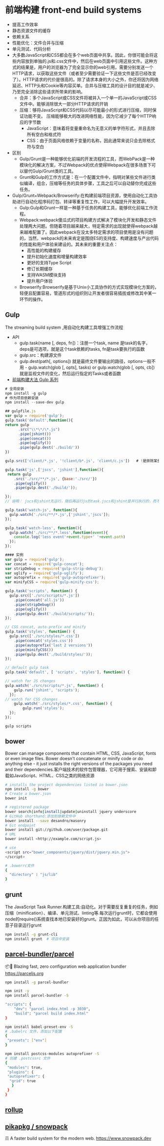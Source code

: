 # 前端构建 front-end build systems

* 提高工作效率
* 静态资源文件的缓存
* 依赖关系
* 性能优化：文件合并与压缩
* 单元测试、代码分析
* 大多数JavaScript和CSS都会在多个web页面中共享。因此，你很可能会将这些内容放到单独的.js和.css文件中，然后在web页面中引用这些文件。这种方式的结果是，用户的浏览器为了完全显示你的web引用，需要分别发送一个HTTP请求，以获取这些文件（或者至少需要验证一下这些文件是否已经改变了）。HTTP请求的代价是很高的。除了请求本身的大小之外，你还将因为网络延迟、HTTP头和Cookie等内容买单。合并与压缩工具的设计目的就是减少、乃至完全消除这些请求所带来的影响。
    - 合并：多个JavaScript或CSS文件将被并入一个单一的JavaScript或CSS文件中。能够消除很大一部分HTTP请求的开销
    - 压缩：够将JavaScript和CSS代码以尽可能最小的形式进行压缩，同时保证功能不变。 压缩能够极大的改进网络性能，因为它减少了每个HTTP响应的字节数
      + JavaScript：意味着将变量重命名为无意义的单字符形式，并且去除所有空白和格式符
      + CSS：由于页面风格依赖于变量的名称，因此通常来说只会去除格式符与空白
* 区别
    - Gulp/Grunt是一种能够优化前端的开发流程的工具，而WebPack是一种模块化的解决方案，不过Webpack的优点使得Webpack在很多场景下可以替代Gulp/Grunt类的工具。
    - Grunt和Gulp的工作方式是：在一个配置文件中，指明对某些文件进行类似编译，组合，压缩等任务的具体步骤，工具之后可以自动替你完成这些任务。
* Gulp/Grunt+Webpack/Browserify:在构建前端项目资源，使用自动化工具协助进行自动化程序码打包、转译等重复性工作，可以大幅提升开发效率。
  - Gulp:Gulp和Grunt一样是一种基于任务的构建工具，能够优化前端工作流程。
  - Webpack:webpack傻瓜式的项目构建方式解决了模块化开发和静态文件处理两大问题。但随着项目越来越大，特定需求的出现就使得webpack越来越难配置了。因此webpack在没太多特定需求的项目使用是没有问题的，当然，webpack的未来肯定是围绕ES的支持度、构建速度与产出代码的性能和用户体验来建设的。其未来的重要关注点：
    - 高性能的构建缓存
    - 提升初始化速度和增量构建效率
    - 更好的支持Type Script
    - 修订长期缓存
    - 支持WASM模块支持
    - 提升用户体验
  - Browserify:Browserify是基于Unix小工具协作的方式实现模块化方案的，轻便且配置容易，管道形式的组织则让开发者很容易插拔或修改其中某一环节的操作。

## Gulp

The streaming build system ,用自动化构建工具增强工作流程

* API
  - gulp.task(name [, deps, fn])：注册一个task, name 是task的名字，deps是可选项，就是这个task依赖的tasks, fn是task要执行的函数
  - gulp.src：构建源文件
  - gulp.dest(path[, options]) 就是最终文件要输出的路径，options一般不用 - gulp.watch(glob [, opts], tasks) or gulp.watch(glob [, opts, cb]) 就是监视文件的变化，然后运行指定的Tasks或者函数
* [前端构建大法 Gulp 系列](http://deshui.wang/%E6%8A%80%E6%9C%AF/2016/01/01/why-need-front-end-build)

```js
# 全局安装
npm install -g gulp
# 作为项目依赖安装
npm install --save-dev gulp

## gulpfile.js
var gulp = require('gulp');
gulp.task('default',function(){
return gulp
      .src("\\*\*/\*.js")
      .pipe(jshint())
      .pipe(concat())
      .pipe(uglify())
      .pipe(gulp.dest('./build/'))
})

gulp.src(['client/*.js', '!client/b*.js', 'client/c.js'])   # !是排除某些文件

gulp.task('js',['jscs', 'jshint'],function(){
 return gulp
    .src('./src/**/*.js', {base:'./src/'})
    .pipe(uglify())
    .pipe(gulp.dest('./build/'));

});
// 说明： jscs和jshint先运行，随后再运行js的task.jscs和jshint是并行执行的，而不是顺序执行 options.base 是指多少路径被保留，比如上面的 ./src/users/list.js 会被输出到 ./build/users/list.js

gulp.task('watch-js', function(){
  gulp.watch('./src/**/*.js',['jshint','jscs']);
});

gulp.task('watch-less', function(){
  gulp.watch('./src/**/*.less',function(event){
    console.log('less event'+event.type+' '+event.path)
  });
});

#### 实例
var gulp = require('gulp');
var concat = require('gulp-concat');
var stripDebug = require('gulp-strip-debug');
var uglify = require('gulp-uglify');
var autoprefix = require('gulp-autoprefixer');
var minifyCSS = require('gulp-minify-css');

gulp.task('scripts', function() {
  gulp.src(['./src/scripts/*.js'])
    .pipe(concat('all.js'))
    .pipe(stripDebug())
    .pipe(uglify())
    .pipe(gulp.dest('./build/scripts/'));
});

// CSS concat, auto-prefix and minify
gulp.task('styles', function() {
  gulp.src(['./src/styles/*.css'])
    .pipe(concat('styles.css'))
    .pipe(autoprefix('last 2 versions'))
    .pipe(minifyCSS())
    .pipe(gulp.dest('./build/styles/'));
});

// default gulp task
gulp.task('default', [ 'scripts', 'styles'], function() {

// watch for JS changes
gulp.watch('./src/scripts/*.js', function() {
    gulp.run('jshint', 'scripts');
  });
// watch for CSS changes
    gulp.watch('./src/styles/*.css', function() {
        gulp.run('styles');
  });
});

gulp scripts
```

## bower

Bower can manage components that contain HTML, CSS, JavaScript, fonts or even image files. Bower doesn't concatenate or minify code or do anything else - it just installs the right versions of the packages you need and their dependencies.客户端技术的软件包管理器，它可用于搜索、安装和卸载如JavaScript、HTML、CSS之类的网络资源

```sh
# installs the project dependencies listed in bower.json
npm install -g bower
# Create a bower.json
bower init

# registered package
bower search|info|install|update|uninstall jquery underscore
# GitHub shorthand:添加到依赖文件中
bower install --save desandro/masonry
# Git endpoint
bower install git://github.com/user/package.git
# URL
bower install <http://example.com/script.js>

# use
<script src="bower_components/jquery/dist/jquery.min.js">
</script>

# .bowerrc文件
{
  "directory" : "js/lib"
}
```

## grunt

The JavaScript Task Runner.构建工具:自动化。对于需要反复重复的任务，例如压缩（minification）、编译、单元测试、linting等.每次运行grunt时，它都会使用node的require()系统查找本地已安装好的grunt。正因为如此，可以从你项目的任意子目录运行grunt

```sh
npm install -g grunt-cli
npm install grunt  # 项目中安装
```

## [parcel-bundler/parcel](https://github.com/parcel-bundler/parcel)

📦🚀 Blazing fast, zero configuration web application bundler https://parceljs.org

```sh
npm install -g parcel-bundler

npm init -y
npm install parcel-bundler -S

"scripts": {
    "dev": "parcel index.html -p 3030",
    "build": "parcel build index.html"
}

npm install babel-preset-env -S
# .babelrc 文件，添加以下配置
{
 "presets": ["env"]
}

npm install postcss-modules autoprefixer -S
# 创建 .postcssrc 文件
{
 "modules": true,
 "plugins": {
 "autoprefixer": {
  "grid": true
   }
 }
}
```

## [rollup](https://rollupjs.org/)

## [ pikapkg / snowpack ](https://github.com/pikapkg/snowpack)

☶ A faster build system for the modern web. https://www.snowpack.dev
